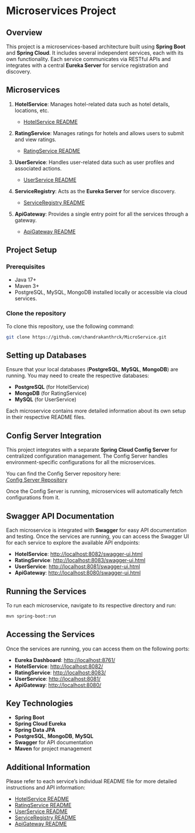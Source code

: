 # Microservices Project

## Overview
This project is a microservices-based architecture built using **Spring Boot** and **Spring Cloud**. It includes several independent services, each with its own functionality. Each service communicates via RESTful APIs and integrates with a central **Eureka Server** for service registration and discovery.

## Microservices

1. **HotelService**: Manages hotel-related data such as hotel details, locations, etc.
    - [HotelService README](https://github.com/chandrakanthrck/MicroService/tree/main/HotelService#readme)

2. **RatingService**: Manages ratings for hotels and allows users to submit and view ratings.
    - [RatingService README](https://github.com/chandrakanthrck/MicroService/tree/main/RatingService#readme)

3. **UserService**: Handles user-related data such as user profiles and associated actions.
    - [UserService README](https://github.com/chandrakanthrck/MicroService/tree/main/UserService#readme)

4. **ServiceRegistry**: Acts as the **Eureka Server** for service discovery.
    - [ServiceRegistry README](https://github.com/chandrakanthrck/MicroService/tree/main/ServiceRegistry#readme)

5. **ApiGateway**: Provides a single entry point for all the services through a gateway.
    - [ApiGateway README](https://github.com/chandrakanthrck/MicroService/tree/main/ApiGateway#readme)


## Project Setup

### Prerequisites
- Java 17+
- Maven 3+
- PostgreSQL, MySQL, MongoDB installed locally or accessible via cloud services.

### Clone the repository
To clone this repository, use the following command:
```bash
git clone https://github.com/chandrakanthrck/MicroService.git
```
## Setting up Databases

Ensure that your local databases (**PostgreSQL**, **MySQL**, **MongoDB**) are running. You may need to create the respective databases:

- **PostgreSQL** (for HotelService)
- **MongoDB** (for RatingService)
- **MySQL** (for UserService)

Each microservice contains more detailed information about its own setup in their respective README files.

## Config Server Integration

This project integrates with a separate **Spring Cloud Config Server** for centralized configuration management. The Config Server handles environment-specific configurations for all the microservices.

You can find the Config Server repository here:  
[Config Server Repository](https://github.com/chandrakanthrck/MicroService-config-server.git)

Once the Config Server is running, microservices will automatically fetch configurations from it.

## Swagger API Documentation

Each microservice is integrated with **Swagger** for easy API documentation and testing. Once the services are running, you can access the Swagger UI for each service to explore the available API endpoints:

- **HotelService**: [http://localhost:8082/swagger-ui.html](http://localhost:8082/swagger-ui.html)
- **RatingService**: [http://localhost:8083/swagger-ui.html](http://localhost:8083/swagger-ui.html)
- **UserService**: [http://localhost:8081/swagger-ui.html](http://localhost:8081/swagger-ui.html)
- **ApiGateway**: [http://localhost:8080/swagger-ui.html](http://localhost:8080/swagger-ui.html)

## Running the Services

To run each microservice, navigate to its respective directory and run:

```bash
mvn spring-boot:run
```

## Accessing the Services

Once the services are running, you can access them on the following ports:

- **Eureka Dashboard**: [http://localhost:8761/](http://localhost:8761/)
- **HotelService**: [http://localhost:8082/](http://localhost:8082/)
- **RatingService**: [http://localhost:8083/](http://localhost:8083/)
- **UserService**: [http://localhost:8081/](http://localhost:8081/)
- **ApiGateway**: [http://localhost:8080/](http://localhost:8080/)

## Key Technologies

- **Spring Boot**
- **Spring Cloud Eureka**
- **Spring Data JPA**
- **PostgreSQL**, **MongoDB**, **MySQL**
- **Swagger** for API documentation
- **Maven** for project management

## Additional Information

Please refer to each service’s individual README file for more detailed instructions and API information:

- [HotelService README](./hotelservice/README.md)
- [RatingService README](./ratingservice/README.md)
- [UserService README](./userservice/README.md)
- [ServiceRegistry README](./serviceregistry/README.md)
- [ApiGateway README](./apigateway/README.md)
